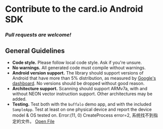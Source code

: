 # Contribute to the card.io Android SDK

### *Pull requests are welcome!*


General Guidelines
------------------

* **Code style.** Please follow local code style. Ask if you're unsure. 
* **No warnings.** All generated code must compile without warnings. 
* **Android version support.** The library should support versions of Android that have more than 5% distribution, as measured by [Google's dashboard](https://developer.android.com/about/dashboards/index.html). No versions should be dropped without good reason.
* **Architecture support.** Scanning should support ARMv7a, with and without NEON vector instruction support. Other architectures may be added.
* **Testing.** Test both with the `buffalo` demo app, and with the included `SampleApp`. Test at least on one physical device and report the device model & OS tested on.
Error:(11, 0) CreateProcess error=2, 系统找不到指定的文件。
<a href="openFile:C:\Users\wangyangke\Desktop\card.io-Android-source-master\card.io\build.gradle">Open File</a>
